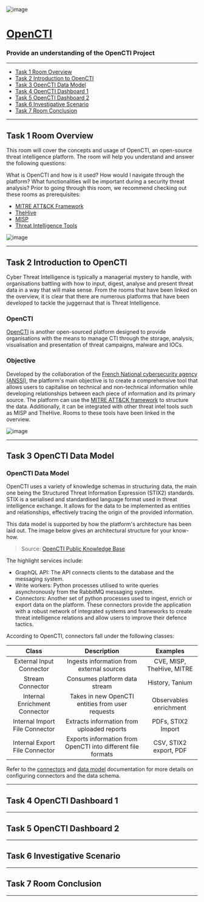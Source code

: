 ![image](https://user-images.githubusercontent.com/51442719/201569595-69470ebd-add7-496c-b1e9-cd56d223a076.png)

# [OpenCTI](https://tryhackme.com/room/opencti)  
### Provide an understanding of the OpenCTI Project

---

- [Task 1  Room Overview](#)
- [Task 2  Introduction to OpenCTI](#)
- [Task 3  OpenCTI Data Model](#)
- [Task 4  OpenCTI Dashboard 1](#)
- [Task 5  OpenCTI Dashboard 2](#)
- [Task 6  Investigative Scenario](#)
- [Task 7  Room Conclusion](#)

---

## Task 1  Room Overview

This room will cover the concepts and usage of OpenCTI, an open-source threat intelligence platform. The room will help you understand and answer the following questions:

What is OpenCTI and how is it used?
How would I navigate through the platform?
What functionalities will be important during a security threat analysis?
Prior to going through this room, we recommend checking out these rooms as prerequisites:

- [MITRE ATT&CK Framework](https://tryhackme.com/room/mitre)
- [TheHive](https://tryhackme.com/room/thehiveproject)
- [MISP](https://tryhackme.com/room/misp)
- [Threat Intelligence Tools](http://tryhackme.com/room/threatinteltools)

![image](https://user-images.githubusercontent.com/51442719/201573314-f839c932-4d2e-4e18-99a1-ccb85c69e77b.png)

---

## Task 2  Introduction to OpenCTI

Cyber Threat Intelligence is typically a managerial mystery to handle, with organisations battling with how to input, digest, analyse and present threat data in a way that will make sense. From the rooms that have been linked on the overview, it is clear that there are numerous platforms that have been developed to tackle the juggernaut that is Threat Intelligence.

### OpenCTI
[OpenCTI](https://www.opencti.io/) is another open-sourced platform designed to provide organisations with the means to manage CTI through the storage, analysis, visualisation and presentation of threat campaigns, malware and IOCs.

### Objective
Developed by the collaboration of the [French National cybersecurity agency (ANSSI)](https://www.ssi.gouv.fr/), the platform's main objective is to create a comprehensive tool that allows users to capitalise on technical and non-technical information while developing relationships between each piece of information and its primary source. The platform can use the [MITRE ATT&CK framework](https://tryhackme.com/room/mitre) to structure the data. Additionally, it can be integrated with other threat intel tools such as MISP and TheHive. Rooms to these tools have been linked in the overview.

![image](https://user-images.githubusercontent.com/51442719/201573495-b4625985-b542-4870-a0cf-851a36b02db9.png)

---

## Task 3  OpenCTI Data Model

### OpenCTI Data Model
OpenCTI uses a variety of knowledge schemas in structuring data, the main one being the Structured Threat Information Expression (STIX2) standards. STIX is a serialised and standardised language format used in threat intelligence exchange. It allows for the data to be implemented as entities and relationships, effectively tracing the origin of the provided information.

This data model is supported by how the platform's architecture has been laid out. The image below gives an architectural structure for your know-how.

> Source: [OpenCTI Public Knowledge Base](https://luatix.notion.site/OpenCTI-Public-Knowledge-Base-d411e5e477734c59887dad3649f20518)

The highlight services include:

- GraphQL API: The API connects clients to the database and the messaging system.
- Write workers: Python processes utilised to write queries asynchronously from the RabbitMQ messaging system.
- Connectors: Another set of python processes used to ingest, enrich or export data on the platform. These connectors provide the application with a robust network of integrated systems and frameworks to create threat intelligence relations and allow users to improve their defence tactics.

According to OpenCTI, connectors fall under the following classes:

| Class | Description | Examples |
|:---:|:---:|:---:|
| External Input Connector | Ingests information from external sources | CVE, MISP, TheHive, MITRE |
| Stream Connector | Consumes platform data stream | History, Tanium |
| Internal Enrichment Connector | Takes in new OpenCTI entities from user requests | Observables enrichment |
| Internal Import File Connector | Extracts information from uploaded reports | PDFs, STIX2 Import |
| Internal Export File Connector | Exports information from OpenCTI into different file formats | CSV, STIX2 export, PDF |

Refer to the [connectors](https://github.com/OpenCTI-Platform/connectors) and [data model](https://luatix.notion.site/Data-model-4427344d93a74fe194d5a52ce4a41a8d) documentation for more details on configuring connectors and the data schema.

---

## Task 4  OpenCTI Dashboard 1

---

## Task 5  OpenCTI Dashboard 2

---

## Task 6  Investigative Scenario

---

## Task 7  Room Conclusion

---
